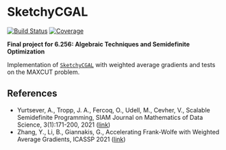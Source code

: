 # SketchyCGAL

[![Build Status](https://github.com/tjdiamandis/SketchyCGAL.jl/workflows/CI/badge.svg)](https://github.com/tjdiamandis/SketchyCGAL.jl/actions)
[![Coverage](https://codecov.io/gh/tjdiamandis/SketchyCGAL.jl/branch/master/graph/badge.svg)](https://codecov.io/gh/tjdiamandis/SketchyCGAL.jl)

**Final project for 6.256: Algebraic Techniques and Semidefinite Optimization**

Implementation of [`SketchyCGAL`](https://arxiv.org/abs/1912.02949) with weighted average gradients and tests on the MAXCUT problem.


## References
- Yurtsever, A., Tropp, J. A., Fercoq, O., Udell, M., Cevher, V.,
Scalable Semidefinite Programming, SIAM Journal on Mathematics of Data Science, 3(1):171-200, 2021 ([link](https://epubs.siam.org/doi/abs/10.1137/19M1305045?mobileUi=0))
- Zhang, Y., Li, B., Giannakis, G., Accelerating Frank-Wolfe with Weighted Average Gradients, ICASSP 2021 ([link](https://ieeexplore.ieee.org/stamp/stamp.jsp?tp=&arnumber=9414485&tag=1))
